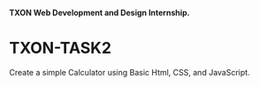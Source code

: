 **TXON Web Development and Design Internship.**
# TXON-TASK2
Create a simple Calculator using Basic Html, CSS, and JavaScript.
